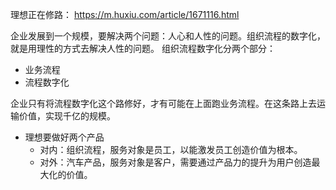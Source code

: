 理想正在修路： https://m.huxiu.com/article/1671116.html

企业发展到一个规模，要解决两个问题：人心和人性的问题。组织流程的数字化，就是用理性的方式去解决人性的问题。
组织流程数字化分两个部分：
- 业务流程
- 流程数字化

企业只有将流程数字化这个路修好，才有可能在上面跑业务流程。在这条路上去运输价值，实现千亿的规模。

- 理想要做好两个产品
	- 对内：组织流程，服务对象是员工，以能激发员工创造价值为根本。
	- 对外：汽车产品，服务对象是客户，需要通过产品力的提升为用户创造最大化的价值。
